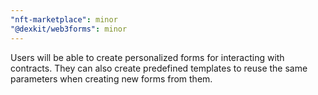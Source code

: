 ```yaml
---
"nft-marketplace": minor
"@dexkit/web3forms": minor
---
```


Users will be able to create personalized forms for interacting with contracts. They can also create predefined templates to reuse the same parameters when creating new forms from them.
